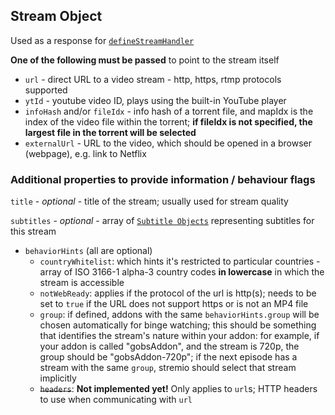 ## Stream Object

Used as a response for [`defineStreamHandler`](../requests/defineStreamHandler.md)

**One of the following must be passed** to point to the stream itself

* ``url`` - direct URL to a video stream - http, https, rtmp protocols supported
* ``ytId`` - youtube video ID, plays using the built-in YouTube player
* ``infoHash`` and/or ``fileIdx`` - info hash of a torrent file, and mapIdx is the index of the video file within the torrent; **if fileIdx is not specified, the largest file in the torrent will be selected**
* ``externalUrl`` - URL to the video, which should be opened in a browser (webpage), e.g. link to Netflix

### Additional properties to provide information / behaviour flags

``title`` - _optional_ - title of the stream; usually used for stream quality

``subtitles`` - _optional_ - array of [``Subtitle Objects``](./subtitles.md) representing subtitles for this stream

- `behaviorHints` (all are optional)
    - `countryWhitelist`: which hints it's restricted to particular countries  - array of ISO 3166-1 alpha-3 country codes **in lowercase** in which the stream is accessible
    - `notWebReady`: applies if the protocol of the url is http(s); needs to be set to `true` if the URL does not support https or is not an MP4 file
    - `group`: if defined, addons with the same `behaviorHints.group` will be chosen automatically for binge watching; this should be something that identifies the stream's nature within your addon: for example, if your addon is called "gobsAddon", and the stream is 720p, the group should be "gobsAddon-720p"; if the next episode has a stream with the same `group`, stremio should select that stream implicitly
    - ~~`headers`~~: **Not implemented yet!** Only applies to `url`s; HTTP headers to use when communicating with `url`
